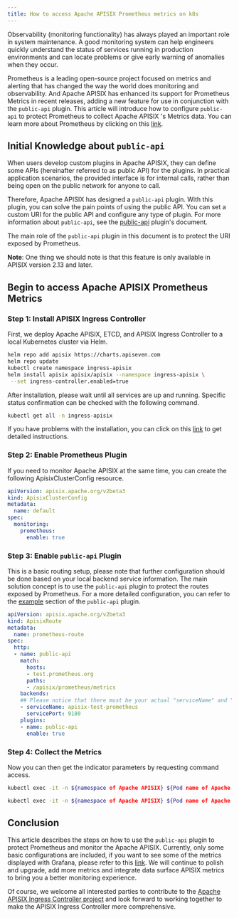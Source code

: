 ```yaml
---
title: How to access Apache APISIX Prometheus metrics on k8s
---
```


<!--
#
# Licensed to the Apache Software Foundation (ASF) under one or more
# contributor license agreements.  See the NOTICE file distributed with
# this work for additional information regarding copyright ownership.
# The ASF licenses this file to You under the Apache License, Version 2.0
# (the "License"); you may not use this file except in compliance with
# the License.  You may obtain a copy of the License at
#
#     http://www.apache.org/licenses/LICENSE-2.0
#
# Unless required by applicable law or agreed to in writing, software
# distributed under the License is distributed on an "AS IS" BASIS,
# WITHOUT WARRANTIES OR CONDITIONS OF ANY KIND, either express or implied.
# See the License for the specific language governing permissions and
# limitations under the License.
#
-->

Observability (monitoring functionality) has always played an important role in system maintenance. A good monitoring system can help engineers quickly understand the status of services running in production environments and can locate problems or give early warning of anomalies when they occur.

Prometheus is a leading open-source project focused on metrics and alerting that has changed the way the world does monitoring and observability. And Apache APISIX has enhanced its support for Prometheus Metrics in recent releases, adding a new feature for use in conjunction with the `public-api` plugin. This article will introduce how to configure `public-api` to protect Prometheus to collect Apache APISIX 's Metrics data. You can learn more about Prometheus by clicking on this [link](https://prometheus.io/).

## Initial Knowledge about `public-api`

When users develop custom plugins in Apache APISIX, they can define some APIs (hereinafter referred to as public API) for the plugins. In practical application scenarios, the provided interface is for internal calls, rather than being open on the public network for anyone to call.

Therefore, Apache APISIX has designed a `public-api` plugin. With this plugin, you can solve the pain points of using the public API. You can set a custom URI for the public API and configure any type of plugin. For more information about `public-api`, see the [public-api](https://apisix.apache.org/docs/apisix/plugins/public-api/) plugin's document.

The main role of the `public-api` plugin in this document is to protect the URI exposed by Prometheus.

**Note**: One thing we should note is that this feature is only available in APISIX version 2.13 and later.

## Begin to access Apache APISIX Prometheus Metrics

### Step 1: Install APISIX Ingress Controller

First, we deploy Apache APISIX, ETCD, and APISIX Ingress Controller to a local Kubernetes cluster via Helm.

```sh
helm repo add apisix https://charts.apiseven.com
helm repo update
kubectl create namespace ingress-apisix
helm install apisix apisix/apisix --namespace ingress-apisix \
 --set ingress-controller.enabled=true
```

After installation, please wait until all services are up and running. Specific status confirmation can be checked with the following command.

```sh
kubectl get all -n ingress-apisix
```

If you have problems with the installation, you can click on this [link](https://apisix.apache.org/docs/ingress-controller/practices/the-hard-way) to get detailed instructions.

### Step 2: Enable Prometheus Plugin

If you need to monitor Apache APISIX at the same time, you can create the following ApisixClusterConfig resource.

```yaml
apiVersion: apisix.apache.org/v2beta3
kind: ApisixClusterConfig
metadata:
  name: default
spec:
  monitoring:
    prometheus:
      enable: true
```

### Step 3: Enable `public-api` Plugin

This is a basic routing setup, please note that further configuration should be done based on your local backend service information. The main solution concept is to use the `public-api` plugin to protect the routes exposed by Prometheus. For a more detailed configuration, you can refer to the [example](https://apisix.apache.org/zh/docs/apisix/plugins/public-api/#example) section of the `public-api` plugin.

```yaml
apiVersion: apisix.apache.org/v2beta3
kind: ApisixRoute
metadata:
  name: prometheus-route
spec:
  http:
  - name: public-api
    match:
      hosts:
      - test.prometheus.org
      paths:
      - /apisix/prometheus/metrics
    backends:
    ## Please notice that there must be your actual "serviceName" and "servicePort"
    - serviceName: apisix-test-prometheus
      servicePort: 9180
    plugins:
    - name: public-api
      enable: true
```

### Step 4: Collect the Metrics

Now you can then get the indicator parameters by requesting command access.

```sh
kubectl exec -it -n ${namespace of Apache APISIX} ${Pod name of Apache APISIX} -- curl http://127.0.0.1:9180/apisix/admin/routes -H 'X-API-Key: edd1c9f034335f136f87ad84b625c8f1'

kubectl exec -it -n ${namespace of Apache APISIX} ${Pod name of Apache APISIX} -- curl http://127.0.0.1:9080/headers -H 'Host: test.prometheus.org'
```

## Conclusion

This article describes the steps on how to use the `public-api` plugin to protect Prometheus and monitor the Apache APISIX. Currently, only some basic configurations are included, if you want to see some of the metrics displayed with Grafana, please refer to this [link](https://apisix.apache.org/zh/blog/2021/12/13/monitor-apisix-ingress-controller-with-prometheus/#). We will continue to polish and upgrade, add more metrics and integrate data surface APISIX metrics to bring you a better monitoring experience.

Of course, we welcome all interested parties to contribute to the [Apache APISIX Ingress Controller project](https://github.com/apache/apisix-ingress-controller) and look forward to working together to make the APISIX Ingress Controller more comprehensive.
